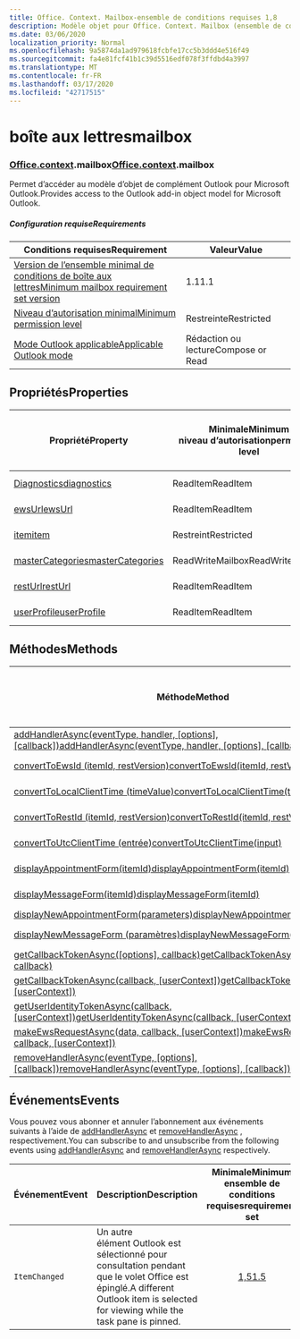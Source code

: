 ```yaml
---
title: Office. Context. Mailbox-ensemble de conditions requises 1,8
description: Modèle objet pour Office. Context. Mailbox (ensemble de conditions requises 1,8)
ms.date: 03/06/2020
localization_priority: Normal
ms.openlocfilehash: 9a5874da1ad979618fcbfe17cc5b3ddd4e516f49
ms.sourcegitcommit: fa4e81fcf41b1c39d5516edf078f3ffdbd4a3997
ms.translationtype: MT
ms.contentlocale: fr-FR
ms.lasthandoff: 03/17/2020
ms.locfileid: "42717515"
---
```

# <a name="mailbox"></a><span data-ttu-id="1aac0-103">boîte aux lettres</span><span class="sxs-lookup"><span data-stu-id="1aac0-103">mailbox</span></span>

### <a name="officecontextmailbox"></a><span data-ttu-id="1aac0-104">[Office](office.md)[.context](office.context.md).mailbox</span><span class="sxs-lookup"><span data-stu-id="1aac0-104">[Office](office.md)[.context](office.context.md).mailbox</span></span>

<span data-ttu-id="1aac0-105">Permet d’accéder au modèle d’objet de complément Outlook pour Microsoft Outlook.</span><span class="sxs-lookup"><span data-stu-id="1aac0-105">Provides access to the Outlook add-in object model for Microsoft Outlook.</span></span>

##### <a name="requirements"></a><span data-ttu-id="1aac0-106">Configuration requise</span><span class="sxs-lookup"><span data-stu-id="1aac0-106">Requirements</span></span>

|<span data-ttu-id="1aac0-107">Conditions requises</span><span class="sxs-lookup"><span data-stu-id="1aac0-107">Requirement</span></span>| <span data-ttu-id="1aac0-108">Valeur</span><span class="sxs-lookup"><span data-stu-id="1aac0-108">Value</span></span>|
|---|---|
|[<span data-ttu-id="1aac0-109">Version de l’ensemble minimal de conditions de boîte aux lettres</span><span class="sxs-lookup"><span data-stu-id="1aac0-109">Minimum mailbox requirement set version</span></span>](../../requirement-sets/outlook-api-requirement-sets.md)| <span data-ttu-id="1aac0-110">1.1</span><span class="sxs-lookup"><span data-stu-id="1aac0-110">1.1</span></span>|
|[<span data-ttu-id="1aac0-111">Niveau d’autorisation minimal</span><span class="sxs-lookup"><span data-stu-id="1aac0-111">Minimum permission level</span></span>](../../../outlook/understanding-outlook-add-in-permissions.md)| <span data-ttu-id="1aac0-112">Restreinte</span><span class="sxs-lookup"><span data-stu-id="1aac0-112">Restricted</span></span>|
|[<span data-ttu-id="1aac0-113">Mode Outlook applicable</span><span class="sxs-lookup"><span data-stu-id="1aac0-113">Applicable Outlook mode</span></span>](../../../outlook/outlook-add-ins-overview.md#extension-points)| <span data-ttu-id="1aac0-114">Rédaction ou lecture</span><span class="sxs-lookup"><span data-stu-id="1aac0-114">Compose or Read</span></span>|

## <a name="properties"></a><span data-ttu-id="1aac0-115">Propriétés</span><span class="sxs-lookup"><span data-stu-id="1aac0-115">Properties</span></span>

| <span data-ttu-id="1aac0-116">Propriété</span><span class="sxs-lookup"><span data-stu-id="1aac0-116">Property</span></span> | <span data-ttu-id="1aac0-117">Minimale</span><span class="sxs-lookup"><span data-stu-id="1aac0-117">Minimum</span></span><br><span data-ttu-id="1aac0-118">niveau d’autorisation</span><span class="sxs-lookup"><span data-stu-id="1aac0-118">permission level</span></span> | <span data-ttu-id="1aac0-119">Modes</span><span class="sxs-lookup"><span data-stu-id="1aac0-119">Modes</span></span> | <span data-ttu-id="1aac0-120">Type de retour</span><span class="sxs-lookup"><span data-stu-id="1aac0-120">Return type</span></span> | <span data-ttu-id="1aac0-121">Minimale</span><span class="sxs-lookup"><span data-stu-id="1aac0-121">Minimum</span></span><br><span data-ttu-id="1aac0-122">ensemble de conditions requises</span><span class="sxs-lookup"><span data-stu-id="1aac0-122">requirement set</span></span> |
|---|---|---|---|:---:|
| [<span data-ttu-id="1aac0-123">Diagnostics</span><span class="sxs-lookup"><span data-stu-id="1aac0-123">diagnostics</span></span>](/javascript/api/outlook/office.mailbox?view=outlook-js-1.8#diagnostics) | <span data-ttu-id="1aac0-124">ReadItem</span><span class="sxs-lookup"><span data-stu-id="1aac0-124">ReadItem</span></span> | <span data-ttu-id="1aac0-125">Composition</span><span class="sxs-lookup"><span data-stu-id="1aac0-125">Compose</span></span><br><span data-ttu-id="1aac0-126">Lecture</span><span class="sxs-lookup"><span data-stu-id="1aac0-126">Read</span></span> | [<span data-ttu-id="1aac0-127">Diagnostics</span><span class="sxs-lookup"><span data-stu-id="1aac0-127">Diagnostics</span></span>](/javascript/api/outlook/office.diagnostics?view=outlook-js-1.8) | [<span data-ttu-id="1aac0-128">1.1</span><span class="sxs-lookup"><span data-stu-id="1aac0-128">1.1</span></span>](../requirement-set-1.1/outlook-requirement-set-1.1.md) |
| [<span data-ttu-id="1aac0-129">ewsUrl</span><span class="sxs-lookup"><span data-stu-id="1aac0-129">ewsUrl</span></span>](/javascript/api/outlook/office.mailbox?view=outlook-js-1.8#ewsurl) | <span data-ttu-id="1aac0-130">ReadItem</span><span class="sxs-lookup"><span data-stu-id="1aac0-130">ReadItem</span></span> | <span data-ttu-id="1aac0-131">Composition</span><span class="sxs-lookup"><span data-stu-id="1aac0-131">Compose</span></span><br><span data-ttu-id="1aac0-132">Lecture</span><span class="sxs-lookup"><span data-stu-id="1aac0-132">Read</span></span> | <span data-ttu-id="1aac0-133">Chaîne</span><span class="sxs-lookup"><span data-stu-id="1aac0-133">String</span></span> | [<span data-ttu-id="1aac0-134">1.1</span><span class="sxs-lookup"><span data-stu-id="1aac0-134">1.1</span></span>](../requirement-set-1.1/outlook-requirement-set-1.1.md) |
| [<span data-ttu-id="1aac0-135">item</span><span class="sxs-lookup"><span data-stu-id="1aac0-135">item</span></span>](office.context.mailbox.item.md) | <span data-ttu-id="1aac0-136">Restreint</span><span class="sxs-lookup"><span data-stu-id="1aac0-136">Restricted</span></span> | <span data-ttu-id="1aac0-137">Composition</span><span class="sxs-lookup"><span data-stu-id="1aac0-137">Compose</span></span><br><span data-ttu-id="1aac0-138">Lecture</span><span class="sxs-lookup"><span data-stu-id="1aac0-138">Read</span></span> | [<span data-ttu-id="1aac0-139">Élément</span><span class="sxs-lookup"><span data-stu-id="1aac0-139">Item</span></span>](/javascript/api/outlook/office.item?view=outlook-js-1.8) | [<span data-ttu-id="1aac0-140">1.1</span><span class="sxs-lookup"><span data-stu-id="1aac0-140">1.1</span></span>](../requirement-set-1.1/outlook-requirement-set-1.1.md) |
| [<span data-ttu-id="1aac0-141">masterCategories</span><span class="sxs-lookup"><span data-stu-id="1aac0-141">masterCategories</span></span>](/javascript/api/outlook/office.mailbox?view=outlook-js-1.8#mastercategories) | <span data-ttu-id="1aac0-142">ReadWriteMailbox</span><span class="sxs-lookup"><span data-stu-id="1aac0-142">ReadWriteMailbox</span></span> | <span data-ttu-id="1aac0-143">Composition</span><span class="sxs-lookup"><span data-stu-id="1aac0-143">Compose</span></span><br><span data-ttu-id="1aac0-144">Lecture</span><span class="sxs-lookup"><span data-stu-id="1aac0-144">Read</span></span> | [<span data-ttu-id="1aac0-145">Catégoriesmaître</span><span class="sxs-lookup"><span data-stu-id="1aac0-145">MasterCategories</span></span>](/javascript/api/outlook/office.mastercategories?view=outlook-js-1.8) | [<span data-ttu-id="1aac0-146">1,8</span><span class="sxs-lookup"><span data-stu-id="1aac0-146">1.8</span></span>](../requirement-set-1.8/outlook-requirement-set-1.8.md) |
| [<span data-ttu-id="1aac0-147">restUrl</span><span class="sxs-lookup"><span data-stu-id="1aac0-147">restUrl</span></span>](/javascript/api/outlook/office.mailbox?view=outlook-js-1.8#resturl) | <span data-ttu-id="1aac0-148">ReadItem</span><span class="sxs-lookup"><span data-stu-id="1aac0-148">ReadItem</span></span> | <span data-ttu-id="1aac0-149">Composition</span><span class="sxs-lookup"><span data-stu-id="1aac0-149">Compose</span></span><br><span data-ttu-id="1aac0-150">Lecture</span><span class="sxs-lookup"><span data-stu-id="1aac0-150">Read</span></span> | <span data-ttu-id="1aac0-151">Chaîne</span><span class="sxs-lookup"><span data-stu-id="1aac0-151">String</span></span> | [<span data-ttu-id="1aac0-152">1,5</span><span class="sxs-lookup"><span data-stu-id="1aac0-152">1.5</span></span>](../requirement-set-1.5/outlook-requirement-set-1.5.md) |
| [<span data-ttu-id="1aac0-153">userProfile</span><span class="sxs-lookup"><span data-stu-id="1aac0-153">userProfile</span></span>](/javascript/api/outlook/office.mailbox?view=outlook-js-1.8#userprofile) | <span data-ttu-id="1aac0-154">ReadItem</span><span class="sxs-lookup"><span data-stu-id="1aac0-154">ReadItem</span></span> | <span data-ttu-id="1aac0-155">Composition</span><span class="sxs-lookup"><span data-stu-id="1aac0-155">Compose</span></span><br><span data-ttu-id="1aac0-156">Lecture</span><span class="sxs-lookup"><span data-stu-id="1aac0-156">Read</span></span> | [<span data-ttu-id="1aac0-157">Profil</span><span class="sxs-lookup"><span data-stu-id="1aac0-157">UserProfile</span></span>](/javascript/api/outlook/office.userprofile?view=outlook-js-1.8) | [<span data-ttu-id="1aac0-158">1.1</span><span class="sxs-lookup"><span data-stu-id="1aac0-158">1.1</span></span>](../requirement-set-1.1/outlook-requirement-set-1.1.md) |

## <a name="methods"></a><span data-ttu-id="1aac0-159">Méthodes</span><span class="sxs-lookup"><span data-stu-id="1aac0-159">Methods</span></span>

| <span data-ttu-id="1aac0-160">Méthode</span><span class="sxs-lookup"><span data-stu-id="1aac0-160">Method</span></span> | <span data-ttu-id="1aac0-161">Minimale</span><span class="sxs-lookup"><span data-stu-id="1aac0-161">Minimum</span></span><br><span data-ttu-id="1aac0-162">niveau d’autorisation</span><span class="sxs-lookup"><span data-stu-id="1aac0-162">permission level</span></span> | <span data-ttu-id="1aac0-163">Modes</span><span class="sxs-lookup"><span data-stu-id="1aac0-163">Modes</span></span> | <span data-ttu-id="1aac0-164">Minimale</span><span class="sxs-lookup"><span data-stu-id="1aac0-164">Minimum</span></span><br><span data-ttu-id="1aac0-165">ensemble de conditions requises</span><span class="sxs-lookup"><span data-stu-id="1aac0-165">requirement set</span></span> |
|---|---|---|:---:|
| <span data-ttu-id="1aac0-166">[addHandlerAsync(eventType, handler, [options], [callback])](/javascript/api/outlook/office.mailbox?view=outlook-js-1.8#addhandlerasync-eventtype--handler--options--callback-)</span><span class="sxs-lookup"><span data-stu-id="1aac0-166">[addHandlerAsync(eventType, handler, [options], [callback])](/javascript/api/outlook/office.mailbox?view=outlook-js-1.8#addhandlerasync-eventtype--handler--options--callback-)</span></span> | <span data-ttu-id="1aac0-167">ReadItem</span><span class="sxs-lookup"><span data-stu-id="1aac0-167">ReadItem</span></span> | <span data-ttu-id="1aac0-168">Composition</span><span class="sxs-lookup"><span data-stu-id="1aac0-168">Compose</span></span><br><span data-ttu-id="1aac0-169">Lecture</span><span class="sxs-lookup"><span data-stu-id="1aac0-169">Read</span></span> | [<span data-ttu-id="1aac0-170">1,5</span><span class="sxs-lookup"><span data-stu-id="1aac0-170">1.5</span></span>](../requirement-set-1.5/outlook-requirement-set-1.5.md) |
| [<span data-ttu-id="1aac0-171">convertToEwsId (itemId, restVersion)</span><span class="sxs-lookup"><span data-stu-id="1aac0-171">convertToEwsId(itemId, restVersion)</span></span>](/javascript/api/outlook/office.mailbox?view=outlook-js-1.8#converttoewsid-itemid--restversion-) | <span data-ttu-id="1aac0-172">Restreint</span><span class="sxs-lookup"><span data-stu-id="1aac0-172">Restricted</span></span> | <span data-ttu-id="1aac0-173">Composition</span><span class="sxs-lookup"><span data-stu-id="1aac0-173">Compose</span></span><br><span data-ttu-id="1aac0-174">Lecture</span><span class="sxs-lookup"><span data-stu-id="1aac0-174">Read</span></span> | [<span data-ttu-id="1aac0-175">1.3</span><span class="sxs-lookup"><span data-stu-id="1aac0-175">1.3</span></span>](../requirement-set-1.3/outlook-requirement-set-1.3.md) |
| [<span data-ttu-id="1aac0-176">convertToLocalClientTime (timeValue)</span><span class="sxs-lookup"><span data-stu-id="1aac0-176">convertToLocalClientTime(timeValue)</span></span>](/javascript/api/outlook/office.mailbox?view=outlook-js-1.8#converttolocalclienttime-timevalue-) | <span data-ttu-id="1aac0-177">ReadItem</span><span class="sxs-lookup"><span data-stu-id="1aac0-177">ReadItem</span></span> | <span data-ttu-id="1aac0-178">Composition</span><span class="sxs-lookup"><span data-stu-id="1aac0-178">Compose</span></span><br><span data-ttu-id="1aac0-179">Lecture</span><span class="sxs-lookup"><span data-stu-id="1aac0-179">Read</span></span> | [<span data-ttu-id="1aac0-180">1.1</span><span class="sxs-lookup"><span data-stu-id="1aac0-180">1.1</span></span>](../requirement-set-1.1/outlook-requirement-set-1.1.md) |
| [<span data-ttu-id="1aac0-181">convertToRestId (itemId, restVersion)</span><span class="sxs-lookup"><span data-stu-id="1aac0-181">convertToRestId(itemId, restVersion)</span></span>](/javascript/api/outlook/office.mailbox?view=outlook-js-1.8#converttorestid-itemid--restversion-) | <span data-ttu-id="1aac0-182">Restreint</span><span class="sxs-lookup"><span data-stu-id="1aac0-182">Restricted</span></span> | <span data-ttu-id="1aac0-183">Composition</span><span class="sxs-lookup"><span data-stu-id="1aac0-183">Compose</span></span><br><span data-ttu-id="1aac0-184">Lecture</span><span class="sxs-lookup"><span data-stu-id="1aac0-184">Read</span></span> | [<span data-ttu-id="1aac0-185">1.3</span><span class="sxs-lookup"><span data-stu-id="1aac0-185">1.3</span></span>](../requirement-set-1.3/outlook-requirement-set-1.3.md) |
| [<span data-ttu-id="1aac0-186">convertToUtcClientTime (entrée)</span><span class="sxs-lookup"><span data-stu-id="1aac0-186">convertToUtcClientTime(input)</span></span>](/javascript/api/outlook/office.mailbox?view=outlook-js-1.8#converttoutcclienttime-input-) | <span data-ttu-id="1aac0-187">ReadItem</span><span class="sxs-lookup"><span data-stu-id="1aac0-187">ReadItem</span></span> | <span data-ttu-id="1aac0-188">Composition</span><span class="sxs-lookup"><span data-stu-id="1aac0-188">Compose</span></span><br><span data-ttu-id="1aac0-189">Lecture</span><span class="sxs-lookup"><span data-stu-id="1aac0-189">Read</span></span> | [<span data-ttu-id="1aac0-190">1.1</span><span class="sxs-lookup"><span data-stu-id="1aac0-190">1.1</span></span>](../requirement-set-1.1/outlook-requirement-set-1.1.md) |
| [<span data-ttu-id="1aac0-191">displayAppointmentForm(itemId)</span><span class="sxs-lookup"><span data-stu-id="1aac0-191">displayAppointmentForm(itemId)</span></span>](/javascript/api/outlook/office.mailbox?view=outlook-js-1.8#displayappointmentform-itemid-) | <span data-ttu-id="1aac0-192">ReadItem</span><span class="sxs-lookup"><span data-stu-id="1aac0-192">ReadItem</span></span> | <span data-ttu-id="1aac0-193">Composition</span><span class="sxs-lookup"><span data-stu-id="1aac0-193">Compose</span></span><br><span data-ttu-id="1aac0-194">Lecture</span><span class="sxs-lookup"><span data-stu-id="1aac0-194">Read</span></span> | [<span data-ttu-id="1aac0-195">1.1</span><span class="sxs-lookup"><span data-stu-id="1aac0-195">1.1</span></span>](../requirement-set-1.1/outlook-requirement-set-1.1.md) |
| [<span data-ttu-id="1aac0-196">displayMessageForm(itemId)</span><span class="sxs-lookup"><span data-stu-id="1aac0-196">displayMessageForm(itemId)</span></span>](/javascript/api/outlook/office.mailbox?view=outlook-js-1.8#displaymessageform-itemid-) | <span data-ttu-id="1aac0-197">ReadItem</span><span class="sxs-lookup"><span data-stu-id="1aac0-197">ReadItem</span></span> | <span data-ttu-id="1aac0-198">Composition</span><span class="sxs-lookup"><span data-stu-id="1aac0-198">Compose</span></span><br><span data-ttu-id="1aac0-199">Lecture</span><span class="sxs-lookup"><span data-stu-id="1aac0-199">Read</span></span> | [<span data-ttu-id="1aac0-200">1.1</span><span class="sxs-lookup"><span data-stu-id="1aac0-200">1.1</span></span>](../requirement-set-1.1/outlook-requirement-set-1.1.md) |
| [<span data-ttu-id="1aac0-201">displayNewAppointmentForm(parameters)</span><span class="sxs-lookup"><span data-stu-id="1aac0-201">displayNewAppointmentForm(parameters)</span></span>](/javascript/api/outlook/office.mailbox?view=outlook-js-1.8#displaynewappointmentform-parameters-) | <span data-ttu-id="1aac0-202">ReadItem</span><span class="sxs-lookup"><span data-stu-id="1aac0-202">ReadItem</span></span> | <span data-ttu-id="1aac0-203">Lecture</span><span class="sxs-lookup"><span data-stu-id="1aac0-203">Read</span></span> | [<span data-ttu-id="1aac0-204">1.1</span><span class="sxs-lookup"><span data-stu-id="1aac0-204">1.1</span></span>](../requirement-set-1.1/outlook-requirement-set-1.1.md) |
| [<span data-ttu-id="1aac0-205">displayNewMessageForm (paramètres)</span><span class="sxs-lookup"><span data-stu-id="1aac0-205">displayNewMessageForm(parameters)</span></span>](/javascript/api/outlook/office.mailbox?view=outlook-js-1.8#displaynewmessageform-parameters-) | <span data-ttu-id="1aac0-206">ReadItem</span><span class="sxs-lookup"><span data-stu-id="1aac0-206">ReadItem</span></span> | <span data-ttu-id="1aac0-207">Composition</span><span class="sxs-lookup"><span data-stu-id="1aac0-207">Compose</span></span><br><span data-ttu-id="1aac0-208">Lecture</span><span class="sxs-lookup"><span data-stu-id="1aac0-208">Read</span></span> | [<span data-ttu-id="1aac0-209">1,6</span><span class="sxs-lookup"><span data-stu-id="1aac0-209">1.6</span></span>](../requirement-set-1.6/outlook-requirement-set-1.6.md) |
| <span data-ttu-id="1aac0-210">[getCallbackTokenAsync([options], callback)](/javascript/api/outlook/office.mailbox?view=outlook-js-1.8#getcallbacktokenasync-options--callback-)</span><span class="sxs-lookup"><span data-stu-id="1aac0-210">[getCallbackTokenAsync([options], callback)](/javascript/api/outlook/office.mailbox?view=outlook-js-1.8#getcallbacktokenasync-options--callback-)</span></span> | <span data-ttu-id="1aac0-211">ReadItem</span><span class="sxs-lookup"><span data-stu-id="1aac0-211">ReadItem</span></span> | <span data-ttu-id="1aac0-212">Composition</span><span class="sxs-lookup"><span data-stu-id="1aac0-212">Compose</span></span><br><span data-ttu-id="1aac0-213">Lecture</span><span class="sxs-lookup"><span data-stu-id="1aac0-213">Read</span></span> | [<span data-ttu-id="1aac0-214">1,5</span><span class="sxs-lookup"><span data-stu-id="1aac0-214">1.5</span></span>](../requirement-set-1.5/outlook-requirement-set-1.5.md) |
| <span data-ttu-id="1aac0-215">[getCallbackTokenAsync(callback, [userContext])](/javascript/api/outlook/office.mailbox?view=outlook-js-1.8#getcallbacktokenasync-callback--usercontext-)</span><span class="sxs-lookup"><span data-stu-id="1aac0-215">[getCallbackTokenAsync(callback, [userContext])](/javascript/api/outlook/office.mailbox?view=outlook-js-1.8#getcallbacktokenasync-callback--usercontext-)</span></span> | <span data-ttu-id="1aac0-216">ReadItem</span><span class="sxs-lookup"><span data-stu-id="1aac0-216">ReadItem</span></span> | <span data-ttu-id="1aac0-217">Composition</span><span class="sxs-lookup"><span data-stu-id="1aac0-217">Compose</span></span><br><span data-ttu-id="1aac0-218">Lecture</span><span class="sxs-lookup"><span data-stu-id="1aac0-218">Read</span></span> | [<span data-ttu-id="1aac0-219">1.3</span><span class="sxs-lookup"><span data-stu-id="1aac0-219">1.3</span></span>](../requirement-set-1.3/outlook-requirement-set-1.3.md)<br>[<span data-ttu-id="1aac0-220">1.1</span><span class="sxs-lookup"><span data-stu-id="1aac0-220">1.1</span></span>](../requirement-set-1.1/outlook-requirement-set-1.1.md) |
| <span data-ttu-id="1aac0-221">[getUserIdentityTokenAsync(callback, [userContext])](/javascript/api/outlook/office.mailbox?view=outlook-js-1.8#getuseridentitytokenasync-callback--usercontext-)</span><span class="sxs-lookup"><span data-stu-id="1aac0-221">[getUserIdentityTokenAsync(callback, [userContext])](/javascript/api/outlook/office.mailbox?view=outlook-js-1.8#getuseridentitytokenasync-callback--usercontext-)</span></span> | <span data-ttu-id="1aac0-222">ReadItem</span><span class="sxs-lookup"><span data-stu-id="1aac0-222">ReadItem</span></span> | <span data-ttu-id="1aac0-223">Composition</span><span class="sxs-lookup"><span data-stu-id="1aac0-223">Compose</span></span><br><span data-ttu-id="1aac0-224">Lecture</span><span class="sxs-lookup"><span data-stu-id="1aac0-224">Read</span></span> | [<span data-ttu-id="1aac0-225">1.1</span><span class="sxs-lookup"><span data-stu-id="1aac0-225">1.1</span></span>](../requirement-set-1.1/outlook-requirement-set-1.1.md) |
| <span data-ttu-id="1aac0-226">[makeEwsRequestAsync(data, callback, [userContext])](/javascript/api/outlook/office.mailbox?view=outlook-js-1.8#makeewsrequestasync-data--callback--usercontext-)</span><span class="sxs-lookup"><span data-stu-id="1aac0-226">[makeEwsRequestAsync(data, callback, [userContext])](/javascript/api/outlook/office.mailbox?view=outlook-js-1.8#makeewsrequestasync-data--callback--usercontext-)</span></span> | <span data-ttu-id="1aac0-227">ReadWriteMailbox</span><span class="sxs-lookup"><span data-stu-id="1aac0-227">ReadWriteMailbox</span></span> | <span data-ttu-id="1aac0-228">Composition</span><span class="sxs-lookup"><span data-stu-id="1aac0-228">Compose</span></span><br><span data-ttu-id="1aac0-229">Lecture</span><span class="sxs-lookup"><span data-stu-id="1aac0-229">Read</span></span> | [<span data-ttu-id="1aac0-230">1.1</span><span class="sxs-lookup"><span data-stu-id="1aac0-230">1.1</span></span>](../requirement-set-1.1/outlook-requirement-set-1.1.md) |
| <span data-ttu-id="1aac0-231">[removeHandlerAsync(eventType, [options], [callback])](/javascript/api/outlook/office.mailbox?view=outlook-js-1.8#removehandlerasync-eventtype--options--callback-)</span><span class="sxs-lookup"><span data-stu-id="1aac0-231">[removeHandlerAsync(eventType, [options], [callback])](/javascript/api/outlook/office.mailbox?view=outlook-js-1.8#removehandlerasync-eventtype--options--callback-)</span></span> | <span data-ttu-id="1aac0-232">ReadItem</span><span class="sxs-lookup"><span data-stu-id="1aac0-232">ReadItem</span></span> | <span data-ttu-id="1aac0-233">Composition</span><span class="sxs-lookup"><span data-stu-id="1aac0-233">Compose</span></span><br><span data-ttu-id="1aac0-234">Lecture</span><span class="sxs-lookup"><span data-stu-id="1aac0-234">Read</span></span> | [<span data-ttu-id="1aac0-235">1,5</span><span class="sxs-lookup"><span data-stu-id="1aac0-235">1.5</span></span>](../requirement-set-1.5/outlook-requirement-set-1.5.md) |

## <a name="events"></a><span data-ttu-id="1aac0-236">Événements</span><span class="sxs-lookup"><span data-stu-id="1aac0-236">Events</span></span>

<span data-ttu-id="1aac0-237">Vous pouvez vous abonner et annuler l’abonnement aux événements suivants à l’aide de [addHandlerAsync](/javascript/api/outlook/office.mailbox?view=outlook-js-1.8#addhandlerasync-eventtype--handler--options--callback-) et [removeHandlerAsync](/javascript/api/outlook/office.mailbox?view=outlook-js-1.8#removehandlerasync-eventtype--options--callback-) , respectivement.</span><span class="sxs-lookup"><span data-stu-id="1aac0-237">You can subscribe to and unsubscribe from the following events using [addHandlerAsync](/javascript/api/outlook/office.mailbox?view=outlook-js-1.8#addhandlerasync-eventtype--handler--options--callback-) and [removeHandlerAsync](/javascript/api/outlook/office.mailbox?view=outlook-js-1.8#removehandlerasync-eventtype--options--callback-) respectively.</span></span>

| <span data-ttu-id="1aac0-238">Événement</span><span class="sxs-lookup"><span data-stu-id="1aac0-238">Event</span></span> | <span data-ttu-id="1aac0-239">Description</span><span class="sxs-lookup"><span data-stu-id="1aac0-239">Description</span></span> | <span data-ttu-id="1aac0-240">Minimale</span><span class="sxs-lookup"><span data-stu-id="1aac0-240">Minimum</span></span><br><span data-ttu-id="1aac0-241">ensemble de conditions requises</span><span class="sxs-lookup"><span data-stu-id="1aac0-241">requirement set</span></span> |
|---|---|:---:|
|`ItemChanged`| <span data-ttu-id="1aac0-242">Un autre élément Outlook est sélectionné pour consultation pendant que le volet Office est épinglé.</span><span class="sxs-lookup"><span data-stu-id="1aac0-242">A different Outlook item is selected for viewing while the task pane is pinned.</span></span> | [<span data-ttu-id="1aac0-243">1,5</span><span class="sxs-lookup"><span data-stu-id="1aac0-243">1.5</span></span>](../requirement-set-1.5/outlook-requirement-set-1.5.md) |
